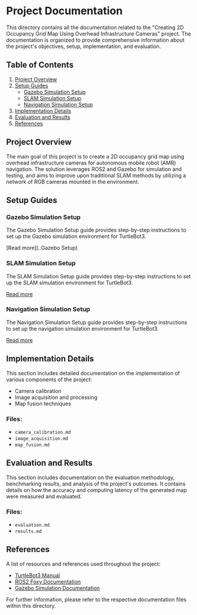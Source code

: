 # Project Documentation

This directory contains all the documentation related to the "Creating 2D Occupancy Grid Map Using Overhead Infrastructure Cameras" project. The documentation is organized to provide comprehensive information about the project's objectives, setup, implementation, and evaluation.

## Table of Contents

1. [Project Overview](#project-overview)
2. [Setup Guides](#setup-guides)
    - [Gazebo Simulation Setup](#gazebo-simulation-setup)
    - [SLAM Simulation Setup](#slam-simulation-setup)
    - [Navigation Simulation Setup](#navigation-simulation-setup)
3. [Implementation Details](#implementation-details)
4. [Evaluation and Results](#evaluation-and-results)
5. [References](#references)

## Project Overview

The main goal of this project is to create a 2D occupancy grid map using overhead infrastructure cameras for autonomous mobile robot (AMR) navigation. The solution leverages ROS2 and Gazebo for simulation and testing, and aims to improve upon traditional SLAM methods by utilizing a network of RGB cameras mounted in the environment.

## Setup Guides

### Gazebo Simulation Setup

The Gazebo Simulation Setup guide provides step-by-step instructions to set up the Gazebo simulation environment for TurtleBot3.

[Read more](..Gazebo Setup)

### SLAM Simulation Setup

The SLAM Simulation Setup guide provides step-by-step instructions to set up the SLAM simulation environment for TurtleBot3.

[Read more](../slam_simulation/README.md)

### Navigation Simulation Setup

The Navigation Simulation Setup guide provides step-by-step instructions to set up the navigation simulation environment for TurtleBot3.

[Read more](../nav_simulation/README.md)

## Implementation Details

This section includes detailed documentation on the implementation of various components of the project:
- Camera calibration
- Image acquisition and processing
- Map fusion techniques

### Files:
- `camera_calibration.md`
- `image_acquisition.md`
- `map_fusion.md`

## Evaluation and Results

This section includes documentation on the evaluation methodology, benchmarking results, and analysis of the project's outcomes. It contains details on how the accuracy and computing latency of the generated map were measured and evaluated.

### Files:
- `evaluation.md`
- `results.md`

## References

A list of resources and references used throughout the project:
- [TurtleBot3 Manual](https://emanual.robotis.com/docs/en/platform/turtlebot3/quick-start/)
- [ROS2 Foxy Documentation](https://docs.ros.org/en/foxy/Installation.html)
- [Gazebo Simulation Documentation](https://emanual.robotis.com/docs/en/platform/turtlebot3/simulation/)

For further information, please refer to the respective documentation files within this directory.
